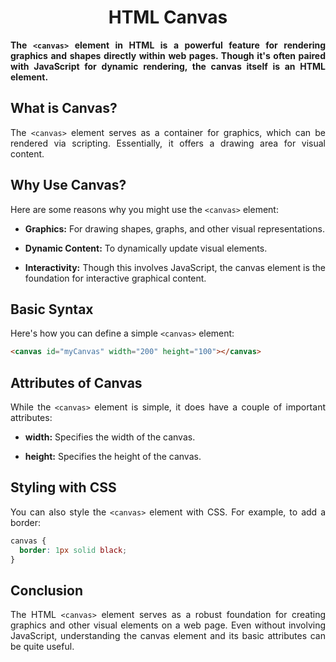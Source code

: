 <style>
  body {
    text-align: justify;
  }
</style>

<h1 style="text-align: center;">HTML Canvas</h1>

<b>The `<canvas>` element in HTML is a powerful feature for rendering graphics and shapes directly within web pages. Though it's often paired with JavaScript for dynamic rendering, the canvas itself is an HTML element.</b>

## What is Canvas?

The `<canvas>` element serves as a container for graphics, which can be rendered via scripting. Essentially, it offers a drawing area for visual content.

## Why Use Canvas?

Here are some reasons why you might use the `<canvas>` element:

- **Graphics:** For drawing shapes, graphs, and other visual representations.

- **Dynamic Content:** To dynamically update visual elements.
- **Interactivity:** Though this involves JavaScript, the canvas element is the foundation for interactive graphical content.

## Basic Syntax

Here's how you can define a simple `<canvas>` element:

```html
<canvas id="myCanvas" width="200" height="100"></canvas>
```

## Attributes of Canvas

While the `<canvas>` element is simple, it does have a couple of important attributes:

- **width:** Specifies the width of the canvas.

- **height:** Specifies the height of the canvas.

## Styling with CSS

You can also style the `<canvas>` element with CSS. For example, to add a border:

```css
canvas {
  border: 1px solid black;
}
```

## Conclusion

The HTML `<canvas>` element serves as a robust foundation for creating graphics and other visual elements on a web page. Even without involving JavaScript, understanding the canvas element and its basic attributes can be quite useful.
